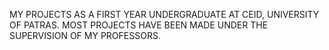MY PROJECTS AS A FIRST YEAR UNDERGRADUATE 
AT CEID, UNIVERSITY OF PATRAS. MOST PROJECTS HAVE
BEEN MADE UNDER THE SUPERVISION OF MY PROFESSORS.
